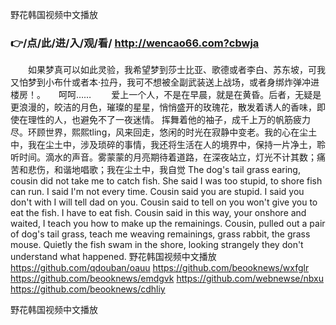 
野花韩国视频中文播放




### 👉/点/此/进/入/观/看/ http://wencao66.com?cbwja




　　如果梦真可以如此灵验，我希望梦到莎士比亚、歌德或者李白、苏东坡，可我又怕梦到小布什或者本·拉丹，我可不想被全副武装送上战场，或者身绑炸弹冲进楼房！。　　呵呵……
　　爱上一个人，不是在早晨，就是在黄昏。后者，无疑是更浪漫的，皎洁的月色，璀璨的星星，悄悄盛开的玫瑰花，散发着诱人的香味，即使在理性的人，也避免不了一夜迷情。
挥舞着他的袖子，成千上万的帆筋疲力尽。环顾世界，熙熙tling，风来回走，悠闲的时光在寂静中变老。我的心在尘土中，我在尘土中，涉及琐碎的事情，我还将生活在人的境界中，保持一片净土，聆听时间。滴水的声音。雾蒙蒙的月亮期待着道路，在深夜站立，灯光不计其数；痛苦和悲伤，和谐地唱歌；我在尘土中，我自觉
The dog's tail grass earing, cousin did not take me to catch fish.
She said I was too stupid, to shore fish can run.
I said I'm not every time.
Cousin said you are stupid.
I said you don't with I will tell dad on you.
Cousin said to tell on you won't give you to eat the fish.
I have to eat fish.
Cousin said in this way, your onshore and waited, I teach you how to make up the remainings.
Cousin, pulled out a pair of dog's tail grass, teach me weaving remainings, grass rabbit, the grass mouse.
Quietly the fish swam in the shore, looking strangely they don't understand what happened.
野花韩国视频中文播放 https://github.com/qdouban/oauu
https://github.com/beooknews/wxfglr
https://github.com/beooknews/emdgvk
https://github.com/webnewse/nbxu
https://github.com/beooknews/cdhliy





野花韩国视频中文播放
